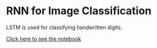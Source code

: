 # RNN for Image Classification

LSTM is used for classifying handwritten digits.


<a href="https://github.com/elyas-shas/RNN-Image-Classification/blob/main/RNN%20MNIST.ipynb">Click here to see the notebook</a>
